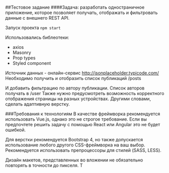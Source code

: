 ##Тестовое задание
####Задача: разработать одностраничное приложение, которое позволяет получать,  отображать и фильтровать данные с внешнего REST API.

Запуск проекта `npm start`

Использовались библеотеки:
- axios
- Masonry
- Prop types
- Styled component

Источник данных - онлайн-сервис http://jsonplaceholder.typicode.com/
Необходимо получить и отобразить список публикаций /posts

И добавить фильтрацию по автору публикации.
Список авторов получать в /user
Также нужно предусмотреть возможность корректного отображения страницы на  разных устройствах.
Другими словами, сделать адаптивную верстку.

###Требования к технологиям
В качестве фреймворка рекомендуется использовать Vue.js, 
однако это не строгое  требование. 
Если вы предпочтете решить задачу с помощью React или Angular 
это не будет ошибкой.

Для верстки рекомендуется Bootstrap 4, 
но также допускается использование  любого другого CSS-фреймворка на ваш выбор. 
Рекомендуется использовать  препроцессоры для стилей (SASS, LESS).

Дизайн макетов, представленных во вложении не обязательно повторять в точности  до пикселя.
Т